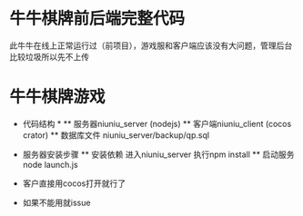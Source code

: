 # 牛牛棋牌前后端完整代码
此牛牛在线上正常运行过（前项目），游戏服和客户端应该没有大问题，管理后台比较垃圾所以先不上传

# 牛牛棋牌游戏
* 代码结构 *
** 服务器niuniu_server (nodejs)
** 客户端niuniu_client (cocos crator)
** 数据库文件 niuniu_server/backup/qp.sql

* 服务器安装步骤
** 安装依赖 进入niuniu_server  执行npm install 
** 启动服务 node launch.js

* 客户直接用cocos打开就行了


* 如果不能用就issue
